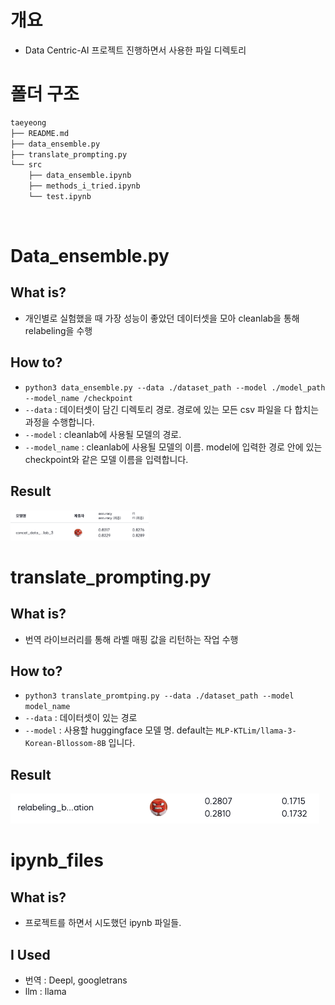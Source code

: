 # 개요
- Data Centric-AI 프로젝트 진행하면서 사용한 파일 디렉토리

# 폴더 구조
```bash
taeyeong
├── README.md
├── data_ensemble.py
├── translate_prompting.py
└── src
    ├── data_ensemble.ipynb
    ├── methods_i_tried.ipynb
    └── test.ipynb
```

<br>

# Data_ensemble.py
## What is?
- 개인별로 실험했을 때 가장 성능이 좋았던 데이터셋을 모아 cleanlab을 통해 relabeling을 수행
## How to?
- `python3 data_ensemble.py --data ./dataset_path --model ./model_path --model_name /checkpoint`
- `--data` : 데이터셋이 담긴 디렉토리 경로. 경로에 있는 모든 csv 파일을 다 합치는 과정을 수행합니다.
- `--model` : cleanlab에 사용될 모델의 경로.
- `--model_name` : cleanlab에 사용될 모델의 이름. model에 입력한 경로 안에 있는 checkpoint와 같은 모델 이름을 입력합니다.
## Result
<img src='./img/ensemble.png' height='48'>  

<br>

# translate_prompting.py
## What is?
- 번역 라이브러리를 통해 라벨 매핑 값을 리턴하는 작업 수행
## How to?
- `python3 translate_promtping.py --data ./dataset_path --model model_name`
- `--data` : 데이터셋이 있는 경로
- `--model` : 사용할 huggingface 모델 명. default는 `MLP-KTLim/llama-3-Korean-Bllossom-8B` 입니다.
## Result
<img src='./img/relabeling.png' height='48'>  

<br>

# ipynb_files
## What is?
- 프로젝트를 하면서 시도했던 ipynb 파일들.
## I Used
- 번역 : Deepl, googletrans
- llm : llama